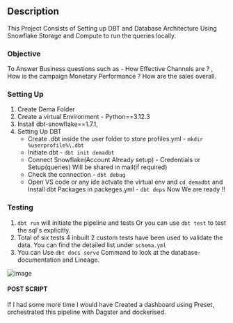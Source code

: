## Description
This Project Consists of Setting up  DBT and Database Architecture Using Snowflake Storage and Compute to run the queries locally.

### Objective
To Answer Business questions such as - How Effective Channels are ? , How is the campaign Monetary Performance ? How are the sales overall.


### Setting Up
1. Create Dema Folder 
2. Create a virtual Environment - Python==3.12.3
3. Install dbt-snowflake==1.7.1, 
4. Setting Up DBT 
   - Create \.dbt inside the user folder to store profiles.yml - `mkdir %userprofile%\.dbt`
   - Initiate dbt - `dbt init demadbt` 
   - Connect Snowflake(Account Already setup) - Credentials or Setup(queries) Will be shared in  mail(if required)
   - Check the connection - `dbt debug`
   - Open VS code or any ide actvate the virtual env and `cd demadbt` and Install dbt Packages in packeges.yml - `dbt deps`
Now We are ready !!

### Testing
1. `dbt run` will initiate the pipeline and tests Or you can use `dbt test` to test the sql's explicitly.
2. Total of six tests  4 inbuilt  2 custom tests have been used to validate the data. You can find the detailed list under `schema.yml`
3. You can Use `dbt docs serve` Command to look at the database-documentation and Lineage.

![image](https://github.com/user-attachments/assets/7f6dfbe2-67df-43dd-a043-4f7df25cf05a)




#### POST SCRIPT
If I had some more time I would have Created a dashboard using Preset, orchestrated this pipeline with Dagster and dockerised.
